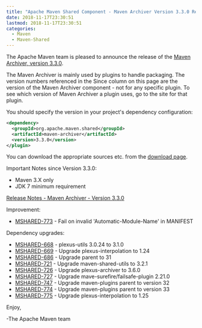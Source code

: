 ```yaml
---
title: "Apache Maven Shared Component - Maven Archiver Version 3.3.0 Released"
date: 2018-11-17T23:30:51
lastmod: 2018-11-17T23:30:51
categories:
  - Maven
  - Maven-Shared
---
```

The Apache Maven team is pleased to announce the release of the 
[Maven Archiver, version 3.3.0](https://maven.apache.org/shared/maven-archiver/).

The Maven Archiver is mainly used by plugins to handle packaging. The version
numbers referenced in the Since column on this page are the version of the
Maven Archiver component - not for any specific plugin. To see which version of
Maven Archiver a plugin uses, go to the site for that plugin.

You should specify the version in your project's dependency configuration:

```xml
<dependency>
  <groupId>org.apache.maven.shared</groupId>
  <artifactId>maven-archiver</artifactId>
  <version>3.3.0</version>
</plugin>
```

You can download the appropriate sources etc. from the [download page][download-page].
 
 
Important Notes since Version 3.3.0:

 * Maven 3.X only
 * JDK 7 minimum requirement

<!-- more -->

[Release Notes - Maven Archiver - Version 3.3.0][release-notes]

Improvement:

 * [MSHARED-773](https://issues.apache.org/jira/browse/MSHARED-773) - Fail on invalid 'Automatic-Module-Name' in MANIFEST

Dependency upgrades:

 * [MSHARED-668](https://issues.apache.org/jira/browse/MSHARED-668) - plexus-utils 3.0.24 to 3.1.0
 * [MSHARED-669](https://issues.apache.org/jira/browse/MSHARED-669) - Upgrade plexus-interpolation to 1.24
 * [MSHARED-686](https://issues.apache.org/jira/browse/MSHARED-686) - Upgrade parent to 31
 * [MSHARED-721](https://issues.apache.org/jira/browse/MSHARED-721) - Upgrade maven-shared-utils to 3.2.1
 * [MSHARED-726](https://issues.apache.org/jira/browse/MSHARED-726) - Upgrade plexus-archiver to 3.6.0
 * [MSHARED-727](https://issues.apache.org/jira/browse/MSHARED-727) - Upgrade mave-surefire/failsafe-plugin 2.21.0
 * [MSHARED-747](https://issues.apache.org/jira/browse/MSHARED-747) - Upgrade maven-plugins parent to version 32
 * [MSHARED-774](https://issues.apache.org/jira/browse/MSHARED-774) - Upgrade maven-plugins parent to version 33
 * [MSHARED-775](https://issues.apache.org/jira/browse/MSHARED-775) - Upgrade plexus-interpolation to 1.25
 
Enjoy,

-The Apache Maven team

[download-page]: https://maven.apache.org/shared/maven-archiver/download.cgi
[release-notes]: https://issues.apache.org/jira/secure/ReleaseNote.jspa?projectId=12317922&version=12341347
